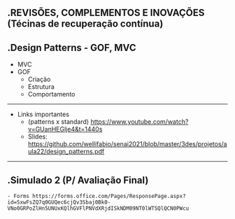 .REVISÕES, COMPLEMENTOS E INOVAÇÕES (Técinas de recuperação contínua)
------------
.Design Patterns - GOF, MVC
------------
- MVC
- GOF
	- Criação
	- Estrutura
	- Comportamento
------------
- Links importantes
	- (patterns x standard) https://www.youtube.com/watch?v=GUanHEGlje4&t=1440s
	- Slides: https://github.com/wellifabio/senai2021/blob/master/3des/projetos/aula22/design_patterns.pdf
------------
.Simulado 2 (P/ Avaliação Final)
------------
	- Forms https://forms.office.com/Pages/ResponsePage.aspx?id=SxwFsZQ7q0GUQec6cjQv3Sbaj0Bk0-VNo0GRPoZlHn5UNUxKQlhGVFlPNVdXRjdISkNDM09NT0lWTSQlQCN0PWcu